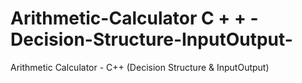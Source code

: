 # Arithmetic-Calculator C + + - Decision-Structure-InputOutput-
Arithmetic Calculator - C++ (Decision Structure &amp; InputOutput)

